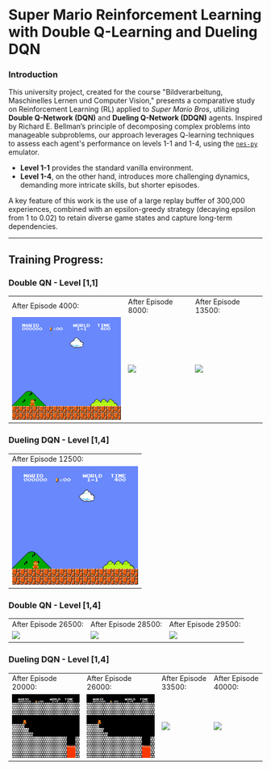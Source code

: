 # Super Mario Reinforcement Learning with Double Q-Learning and Dueling DQN

### Introduction

This university project, created for the course "Bildverarbeitung, Maschinelles Lernen und Computer Vision," presents a comparative study on Reinforcement Learning (RL) applied to *Super Mario Bros*, utilizing **Double Q-Network (DQN)** and **Dueling Q-Network (DDQN)** agents. Inspired by Richard E. Bellman’s principle of decomposing complex problems into manageable subproblems, our approach leverages Q-learning techniques to assess each agent's performance on levels 1-1 and 1-4, using the [`nes-py`](https://github.com/Kautenja/nes-py) emulator.


- **Level 1-1** provides the standard vanilla environment.
- **Level 1-4**, on the other hand, introduces more challenging dynamics, demanding more intricate skills, but shorter episodes.

A key feature of this work is the use of a large replay buffer of 300,000 experiences, combined with an epsilon-greedy strategy (decaying epsilon from 1 to 0.02) to retain diverse game states and capture long-term dependencies.

---

## Training Progress:

### Double QN - Level [1,1]

<table>
  <tr>
    <td>After Episode 4000:</td>
    <td>After Episode 8000:</td>
    <td>After Episode 13500:</td>
  </tr>
  <tr>
    <td><img src="https://github.com/jexela/jexela-SuperMarioReinforcementLearning/raw/main/Double Level11Data/mario_episode_doubledqn_4000_11.gif" width="250" /></td>
    <td><img src="https://github.com/jexela/jexela-SuperMarioReinforcementLearning/raw/main/Double Level11Data/mario_episode_doubledqn_8000_11.gif" width="250" /></td>
    <td><img src="https://github.com/jexela/jexela-SuperMarioReinforcementLearning/raw/main/Double Level11Data/mario_episode_doubledqn_13500_11.gif" width="250" /></td>
  </tr>
</table>

### Dueling DQN - Level [1,4]

<table>
  <tr>
    <td>After Episode 12500:</td>
  </tr>
  <tr>
    <td><img src="https://github.com/jexela/jexela-SuperMarioReinforcementLearning/raw/main/Dueling Level11Data/mario_episode.gif" width="250" /></td>
  </tr>
</table>

### Double QN - Level [1,4]

<table>
  <tr>
    <td>After Episode 26500:</td>
    <td>After Episode 28500:</td>
    <td>After Episode 29500:</td>
  </tr>
  <tr>
    <td><img src="https://github.com/jexela/jexela-SuperMarioReinforcementLearning/raw/main/Double Level14Data/mario_episode_doubledqn_26500_14_success.gif" width="250" /></td>
    <td><img src="https://github.com/jexela/jexela-SuperMarioReinforcementLearning/raw/main/Double Level14Data/mario_episode_doubledqn_28500_14_success.gif" width="250" /></td>
    <td><img src="https://github.com/jexela/jexela-SuperMarioReinforcementLearning/raw/main/Double Level14Data/mario_episode_doubledqn_29500_14.gif" width="250" /></td>
  </tr>
</table>

### Dueling DQN - Level [1,4]

<table>
  <tr>
    <td>After Episode 20000:</td>
    <td>After Episode 26000:</td>
    <td>After Episode 33500:</td>
    <td>After Episode 40000:</td>
  </tr>
  <tr>
    <td><img src="https://github.com/jexela/jexela-SuperMarioReinforcementLearning/raw/main/Dueling Level14Data/mario_episode_duelingdqn_20000_14.gif" width="250" /></td>
    <td><img src="https://github.com/jexela/jexela-SuperMarioReinforcementLearning/raw/main/Dueling Level14Data/mario_episode_duelingdqn_26000_14.gif" width="250" /></td>
    <td><img src="https://github.com/jexela/jexela-SuperMarioReinforcementLearning/raw/main/Dueling Level14Data/mario_episode_duelingdqn_33500_14.gif" width="250" /></td>
    <td><img src="https://github.com/jexela/jexela-SuperMarioReinforcementLearning/raw/main/Dueling Level14Data/mario_episode_duelingdqn_40000_14.gif" width="250" /></td>
  </tr>
</table>


